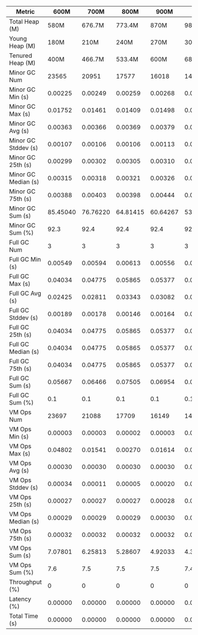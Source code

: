 | Metric | 600M | 700M | 800M | 900M | 1GB | 2GB | 4GB | 8GB |
|------|----|----|----|----|---|---|---|---|
| Total Heap (M) | 580M | 676.7M | 773.4M | 870M | 989.9M | 1979.8M | 3959.5M | 7918.9M |
| Young Heap (M) | 180M | 210M | 240M | 270M | 307.2M | 614.4M | 1228.8M | 2457.6M |
| Tenured Heap (M) | 400M | 466.7M | 533.4M | 600M | 682.7M | 1365.4M | 2730.7M | 5461.4M |
| Minor GC Num | 23565 | 20951 | 17577 | 16018 | 14232 | 7430 | 3494 | 1784 |
| Minor GC Min (s) | 0.00225 | 0.00249 | 0.00259 | 0.00268 | 0.00271 | 0.00299 | 0.00302 | 0.00304 |
| Minor GC Max (s) | 0.01752 | 0.01461 | 0.01409 | 0.01498 | 0.01720 | 0.01373 | 0.01489 | 0.01906 |
| Minor GC Avg (s) | 0.00363 | 0.00366 | 0.00369 | 0.00379 | 0.00378 | 0.00405 | 0.00416 | 0.00432 |
| Minor GC Stddev (s) | 0.00107 | 0.00106 | 0.00106 | 0.00113 | 0.00113 | 0.00119 | 0.00137 | 0.00151 |
| Minor GC 25th (s) | 0.00299 | 0.00302 | 0.00305 | 0.00310 | 0.00311 | 0.00334 | 0.00336 | 0.00344 |
| Minor GC Median (s) | 0.00315 | 0.00318 | 0.00321 | 0.00326 | 0.00328 | 0.00350 | 0.00355 | 0.00371 |
| Minor GC 75th (s) | 0.00388 | 0.00403 | 0.00398 | 0.00444 | 0.00416 | 0.00446 | 0.00455 | 0.00491 |
| Minor GC Sum (s) | 85.45040 | 76.76220 | 64.81415 | 60.64267 | 53.82644 | 30.06379 | 14.52507 | 7.70092 |
| Minor GC Sum (%) | 92.3 | 92.4 | 92.4 | 92.4 | 92.5 | 92.6 | 91.6 | 91.4 |
| Full GC Num | 3 | 3 | 3 | 3 | 3 | 3 | 3 | 3 |
| Full GC Min (s) | 0.00549 | 0.00594 | 0.00613 | 0.00556 | 0.00625 | 0.00640 | 0.00561 | 0.00649 |
| Full GC Max (s) | 0.04034 | 0.04775 | 0.05865 | 0.05377 | 0.03628 | 0.04053 | 0.14450 | 0.05166 |
| Full GC Avg (s) | 0.02425 | 0.02811 | 0.03343 | 0.03082 | 0.02235 | 0.02428 | 0.07619 | 0.03009 |
| Full GC Stddev (s) | 0.00189 | 0.00178 | 0.00146 | 0.00164 | 0.00153 | 0.00115 | 0.00161 | 0.00144 |
| Full GC 25th (s) | 0.04034 | 0.04775 | 0.05865 | 0.05377 | 0.03628 | 0.04053 | 0.14450 | 0.05166 |
| Full GC Median (s) | 0.04034 | 0.04775 | 0.05865 | 0.05377 | 0.03628 | 0.04053 | 0.14450 | 0.05166 |
| Full GC 75th (s) | 0.04034 | 0.04775 | 0.05865 | 0.05377 | 0.03628 | 0.04053 | 0.14450 | 0.05166 |
| Full GC Sum (s) | 0.05667 | 0.06466 | 0.07505 | 0.06954 | 0.05309 | 0.05660 | 0.16027 | 0.06869 |
| Full GC Sum (%) | 0.1 | 0.1 | 0.1 | 0.1 | 0.1 | 0.2 | 1.0 | 0.8 |
| VM Ops Num | 23697 | 21088 | 17709 | 16149 | 14365 | 7546 | 3605 | 1897 |
| VM Ops Min (s) | 0.00003 | 0.00003 | 0.00002 | 0.00003 | 0.00004 | 0.00004 | 0.00006 | 0.00006 |
| VM Ops Max (s) | 0.04802 | 0.01541 | 0.00270 | 0.01614 | 0.01056 | 0.01614 | 0.01611 | 0.04068 |
| VM Ops Avg (s) | 0.00030 | 0.00030 | 0.00030 | 0.00030 | 0.00030 | 0.00031 | 0.00033 | 0.00034 |
| VM Ops Stddev (s) | 0.00034 | 0.00011 | 0.00005 | 0.00020 | 0.00010 | 0.00025 | 0.00051 | 0.00100 |
| VM Ops 25th (s) | 0.00027 | 0.00027 | 0.00027 | 0.00028 | 0.00027 | 0.00028 | 0.00028 | 0.00029 |
| VM Ops Median (s) | 0.00029 | 0.00029 | 0.00029 | 0.00030 | 0.00029 | 0.00030 | 0.00030 | 0.00031 |
| VM Ops 75th (s) | 0.00032 | 0.00032 | 0.00032 | 0.00032 | 0.00032 | 0.00033 | 0.00033 | 0.00034 |
| VM Ops Sum (s) | 7.07801 | 6.25813 | 5.28607 | 4.92033 | 4.31745 | 2.36042 | 1.17369 | 0.65266 |
| VM Ops Sum (%) | 7.6 | 7.5 | 7.5 | 7.5 | 7.4 | 7.3 | 7.4 | 7.7 |
| Throughput (%) | 0 | 0 | 0 | 0 | 0 | 0 | 0 | 0 |
| Latency (%) | 0.00000 | 0.00000 | 0.00000 | 0.00000 | 0.00000 | 0.00000 | 0.00000 | 0.00000 |
| Total Time (s) | 0.00000 | 0.00000 | 0.00000 | 0.00000 | 0.00000 | 0.00000 | 0.00000 | 0.00000 |
